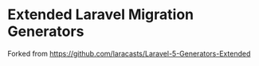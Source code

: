 # Extended Laravel Migration Generators 

Forked from https://github.com/laracasts/Laravel-5-Generators-Extended